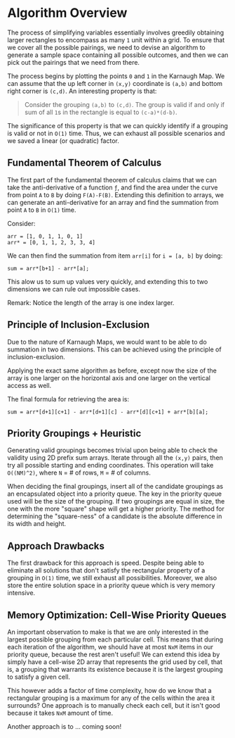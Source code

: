 # Algorithm Overview
The process of simplifying variables essentially involves greedily obtaining larger rectangles to encompass as many `1` unit within a grid. To ensure that we cover all the possible pairings, we need to devise an algorithm to generate a sample space containing all possible outcomes, and then we can pick out the pairings that we need from there.

The process begins by plotting the points `0` and `1` in the Karnaugh Map. We can assume that the up left corner in `(x,y)` coordinate is `(a,b)` and bottom right corner is `(c,d)`. An interesting property is that:

> Consider the grouping `(a,b)` to `(c,d)`. The group is valid if and only if sum of all `1`s in the rectangle is equal to `(c-a)*(d-b)`.

The significance of this property is that we can quickly identify if a grouping is valid or not in `O(1)` time. Thus, we can exhaust all possible scenarios and we saved a linear (or quadratic) factor.

## Fundamental Theorem of Calculus
The first part of the fundamental theorem of calculus claims that we can take the anti-derivative of a function `ƒ`, and find the area under the curve from point `A` to `B` by doing `F(A)-F(B)`. Extending this definition to arrays, we can generate an anti-derivative for an array and find the summation from point `A` to `B` in `O(1)` time.

Consider:
```
arr = [1, 0, 1, 1, 0, 1]
arr* = [0, 1, 1, 2, 3, 3, 4]
```

We can then find the summation from item `arr[i]` for `i = [a, b]` by doing:
```
sum = arr*[b+1] - arr*[a];
```
This alow us to sum up values very quickly, and extending this to two dimensions we can rule out impossible cases.

Remark: Notice the length of the array is one index larger.

## Principle of Inclusion-Exclusion
Due to the nature of Karnaugh Maps, we would want to be able to do summation in two dimensions. This can be achieved using the principle of inclusion-exclusion. 

Applying the exact same algorithm as before, except now the size of the array is one larger on the horizontal axis and one larger on the vertical access as well. 

The final formula for retrieving the area is:
```
sum = arr*[d+1][c+1] - arr*[d+1][c] - arr*[d][c+1] + arr*[b][a];
```

## Priority Groupings + Heuristic
Generating valid groupings becomes trivial upon being able to check the validity using 2D prefix sum arrays. Iterate through all the `(x,y)` pairs, then try all possible starting and ending coordinates. This operation will take `O((NM)^2)`, where `N` = # of rows, `M` = # of columns.

When deciding the final groupings, insert all of the candidate groupings as an encapsulated object into a priority queue. The key in the priority queue used will be the size of the grouping. If two groupings are equal in size, the one with the more "square" shape will get a higher priority. The method for determining the "square-ness" of a candidate is the absolute difference in its width and height.

## Approach Drawbacks

The first drawback for this approach is speed. Despite being able to eliminate all solutions that don't satisfy the rectangular property of a grouping in `O(1)` time, we still exhaust all possibilities. Moreover, we also store the entire solution space in a priority queue which is very memory intensive.

## Memory Optimization: Cell-Wise Priority Queues

An important observation to make is that we are only interested in the largest possible grouping from each particular cell. This means that during each iteration of the algorithm, we should have at most `NxM` items in our priority queue, because the rest aren't useful! We can extend this idea by simply have a cell-wise 2D array that represents the grid used by cell, that is, a grouping that warrants its existence because it is the largest grouping to satisfy a given cell.

This however adds a factor of time complexity, how do we know that a rectangular grouping is a maximum for any of the cells within the area it surrounds? One approach is to manually check each cell, but it isn't good because it takes `NxM` amount of time. 

Another approach is to ...  coming soon!

 